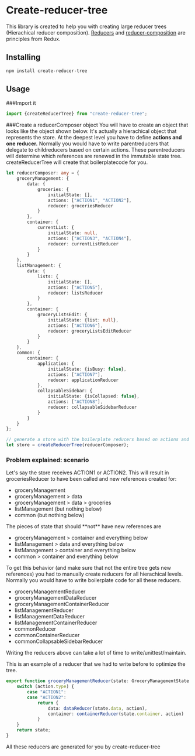# Create-reducer-tree
This library is created to help you with creating large reducer trees (Hierachical reducer composition). [Reducers](http://redux.js.org/docs/basics/Reducers.html) and [reducer-composition](http://redux.js.org/docs/api/combineReducers.html) are principles from Redux.


## Installing
```sh
npm install create-reducer-tree
```

## Usage
###Import it

```typescript
import {createReducerTree} from "create-reducer-tree";
```
###Create a reducerComposer object
You will have to create an object that looks like the object shown below. It's actually a hierachical object that represents the store. At the deepest level you have to define **actions and one reducer.** Normally you would have to write parentreducers that delegate to childreducers based on certain actions. These parentreducers will determine which references are renewed in the immutable state tree.
createReducerTree will create that boilerplatecode for you.

```typescript
let reducerComposer: any = {
    groceryManagement: {
        data: {
            groceries: {
                initialState: [],
                actions: ["ACTION1", "ACTION2"],
                reducer: groceriesReducer
            }
        },
        container: {
            currentList: {
                initialState: null,
                actions: ["ACTION3", "ACTION4"],
                reducer: currentListReducer
            }
        }
    },
    listManagement: {
        data: {
            lists: {
                initialState: [],
                actions: ["ACTION5"],
                reducer: listsReducer
            }
        },
        container: {
            groceryListsEdit: {
                initialState: {list: null},
                actions: ["ACTION6"],
                reducer: groceryListsEditReducer
            }
        }
    },
    common: {
        container: {
            application: {
                initialState: {isBusy: false},
                actions: ["ACTION7"],
                reducer: applicationReducer
            },
            collapsableSidebar: {
                initialState: {isCollapsed: false},
                actions: ["ACTION8"],
                reducer: collapsableSidebarReducer
            }
        }
    }
};

// generate a store with the boilerplate reducers based on actions and initialstate
let store = createReducerTree(reducerComposer);

```
### Problem explained: scenario
Let's say the store receives ACTION1 or ACTION2. This will result in groceriesReducer to have been called and new references created for:
<ul>
	<li>groceryManagement</li>
	<li>groceryManagement > data</li>
	<li>groceryManagement > data > groceries</li>
	<li>listManagement (but nothing below)</li>
	<li>common (but nothing below)</li>
</ul>
The pieces of state that should **not** have new references are
<ul>
<li>groceryManagement > container and everything below</li>
<li>listManagement > data and everything below</li>
<li>listManagement > container and everything below</li>
<li>common > container and everything below</li>
</ul>

To get this behavior (and make sure that not the entire tree gets new references) you had to manually create reducers for all hierachical levels. Normally you would have to write boilerplate code for all these reducers.
<ul>
<li>groceryManagementReducer </li>
<li>groceryManagementDataReducer </li>
<li>groceryManagementContainerReducer </li>
<li>listManagementReducer </li>
<li>listManagementDataReducer </li>
<li>listManagementContainerReducer </li>
<li>commonReducer </li>
<li>commonContainerReducer </li>
<li>commonCollapsableSidebarReducer </li>
</ul>
Writing the reducers above can take a lot of time to write/unittest/maintain.

This is an example of a reducer that we had to write before to optimize the tree.

```typescript
export function groceryManagementReducer(state: GroceryManagementState = {data:{...}}, action: Action): GroceryManagementState {
    switch (action.type) {
        case "ACTION1":
        case "ACTION2":
            return {
                data: dataReducer(state.data, action),
                container: containerReducer(state.container, action)
            }
    }
    return state;
}
```

All these reducers are generated for you by create-reducer-tree
